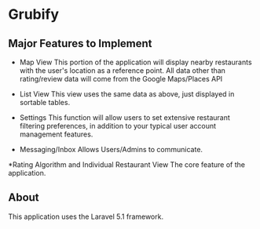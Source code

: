 # Grubify 

## Major Features to Implement

* Map View
This portion of the application will display nearby restaurants with the user's location as a reference point. All data other than rating/review data will come from the Google Maps/Places API

* List View
This view uses the same data as above, just displayed in sortable tables.

* Settings
This function will allow users to set extensive restaurant filtering preferences, in addition to your typical user account management features. 

* Messaging/Inbox
Allows Users/Admins to communicate.

*Rating Algorithm and Individual Restaurant View
The core feature of the application. 

## About

This application uses the Laravel 5.1 framework.

